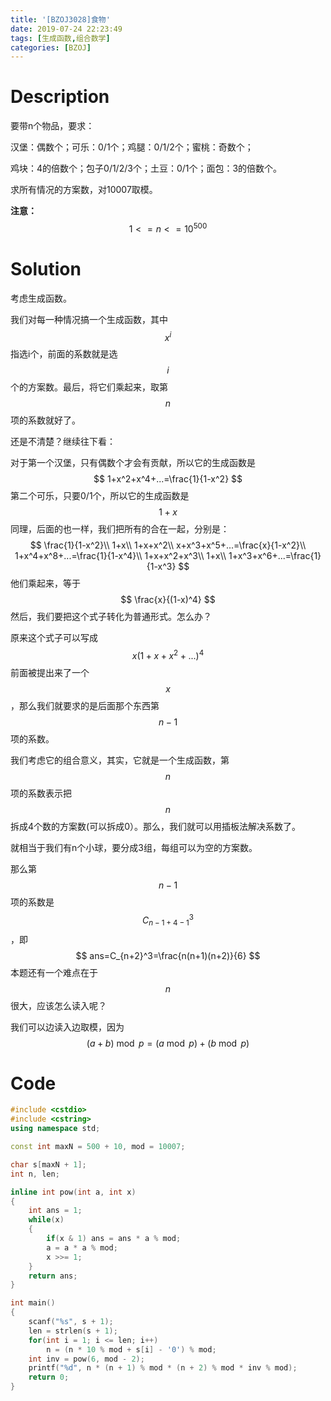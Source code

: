 ```yaml
---
title: '[BZOJ3028]食物'
date: 2019-07-24 22:23:49
tags: [生成函数,组合数学]
categories: [BZOJ]
---
```


# Description

要带n个物品，要求：

汉堡：偶数个；可乐：0/1个；鸡腿：0/1/2个；蜜桃：奇数个；

鸡块：4的倍数个；包子0/1/2/3个；土豆：0/1个；面包：3的倍数个。

求所有情况的方案数，对10007取模。

**注意：**$$1<=n<=10^{500}$$

<!--more-->

# Solution

考虑生成函数。

我们对每一种情况搞一个生成函数，其中$$x^i$$指选i个，前面的系数就是选$$i$$个的方案数。最后，将它们乘起来，取第$$n$$项的系数就好了。

还是不清楚？继续往下看：

对于第一个汉堡，只有偶数个才会有贡献，所以它的生成函数是
$$
1+x^2+x^4+...=\frac{1}{1-x^2}
$$
第二个可乐，只要0/1个，所以它的生成函数是
$$
1+x
$$
同理，后面的也一样，我们把所有的合在一起，分别是：
$$
\frac{1}{1-x^2}\\
1+x\\
1+x+x^2\\
x+x^3+x^5+...=\frac{x}{1-x^2}\\
1+x^4+x^8+...=\frac{1}{1-x^4}\\
1+x+x^2+x^3\\
1+x\\
1+x^3+x^6+...=\frac{1}{1-x^3}
$$
他们乘起来，等于
$$
\frac{x}{(1-x)^4}
$$
然后，我们要把这个式子转化为普通形式。怎么办？

原来这个式子可以写成
$$
x(1+x+x^2+...)^4
$$
前面被提出来了一个$$x$$，那么我们就要求的是后面那个东西第$$n-1$$项的系数。

我们考虑它的组合意义，其实，它就是一个生成函数，第$$n$$项的系数表示把$$n$$拆成4个数的方案数(可以拆成0）。那么，我们就可以用插板法解决系数了。

就相当于我们有n个小球，要分成3组，每组可以为空的方案数。

那么第$$n-1$$项的系数是$$C_{n-1+4-1}^3$$，即
$$
ans=C_{n+2}^3=\frac{n(n+1)(n+2)}{6}
$$
本题还有一个难点在于$$n$$很大，应该怎么读入呢？

我们可以边读入边取模，因为
$$
(a+b)\bmod p=(a\bmod p)+ (b\bmod p)
$$


# Code

```c++
#include <cstdio>
#include <cstring>
using namespace std;

const int maxN = 500 + 10, mod = 10007;

char s[maxN + 1];
int n, len;

inline int pow(int a, int x)
{
	int ans = 1;
	while(x)
	{
		if(x & 1) ans = ans * a % mod;
		a = a * a % mod;
		x >>= 1;
	}
	return ans;
}

int main()
{
	scanf("%s", s + 1);
	len = strlen(s + 1);
	for(int i = 1; i <= len; i++)
		n = (n * 10 % mod + s[i] - '0') % mod;
	int inv = pow(6, mod - 2);
	printf("%d", n * (n + 1) % mod * (n + 2) % mod * inv % mod);
	return 0;
}
```

